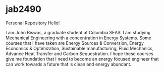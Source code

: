 # jab2490
Personal Repository
Hello! 

I am John Biswas, a graduate student at Columbia SEAS. I am studying Mechanical Engineering with a concentration in Energy Systems. Some courses that I have taken are Energy Sources & Conversion, Energy Economics & Optimization, Sustainable manufacturing, Fluid Mechanics, Advance Heat Transfer and Carbon Sequestration. I hope these courses give me foundation that I need to become an energy focused engineer that can work towards a future that is clean and energy abundant. 
